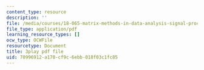 ```yaml
---
content_type: resource
description: ''
file: /media/courses/18-065-matrix-methods-in-data-analysis-signal-processing-and-machine-learning-spring-2018/70996912a170cf9c6ebb018f03c1fc85_Y4f7K9XF04k.pdf
file_type: application/pdf
learning_resource_types: []
ocw_type: OCWFile
resourcetype: Document
title: 3play pdf file
uid: 70996912-a170-cf9c-6ebb-018f03c1fc85
---
```

